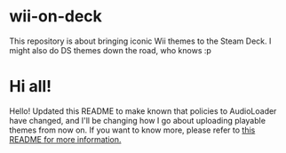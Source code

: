 # wii-on-deck
This repository is about bringing iconic Wii themes to the Steam Deck. I might also do DS themes down the road, who knows :p

# Hi all!
Hello! Updated this README to make known that policies to AudioLoader have changed, and I'll be changing how I go about uploading playable themes from now on. If you want to know more, please refer to [this README for more information.](https://github.com/X4X5/eshop-on-deck#changes-to-the-audioloader-policy)
